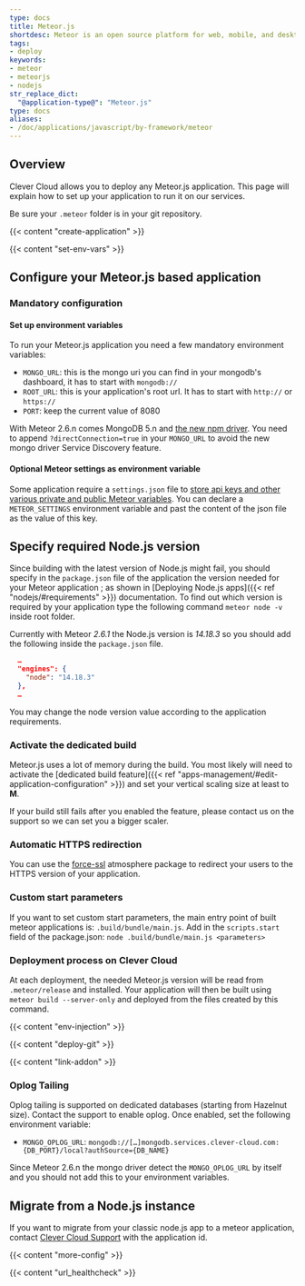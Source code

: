 ```yaml
---
type: docs
title: Meteor.js
shortdesc: Meteor is an open source platform for web, mobile, and desktop.
tags:
- deploy
keywords:
- meteor
- meteorjs
- nodejs
str_replace_dict:
  "@application-type@": "Meteor.js"
type: docs
aliases:
- /doc/applications/javascript/by-framework/meteor
---
```


## Overview

Clever Cloud allows you to deploy any Meteor.js application. This page will explain how to set up your application to run it on our services.

Be sure your `.meteor` folder is in your git repository.

{{< content "create-application" >}}

{{< content "set-env-vars" >}}

## Configure your Meteor.js based application

### Mandatory configuration

#### Set up environment variables

To run your Meteor.js application you need a few mandatory environment variables:

* `MONGO_URL`: this is the mongo uri you can find in your mongodb's dashboard, it has to start with `mongodb://`
* `ROOT_URL`: this is your application's root url. It has to start with `http://` or `https://`
* `PORT`: keep the current value of 8080

With Meteor 2.6.n comes MongoDB 5.n and [the new npm driver](https://guide.meteor.com/2.6-migration.html). You need to append `?directConnection=true` in your `MONGO_URL` to avoid the new mongo driver Service Discovery feature.

#### Optional Meteor settings as environment variable

Some application require a `settings.json` file to [store api keys and other various private and public Meteor variables](https://v2-docs.meteor.com/api/core#Meteor-settings).
You can declare a `METEOR_SETTINGS` environment variable and past the content of the json file as the value of this key.

## Specify required Node.js version

Since building with the latest version of Node.js might fail, you should specify in the `package.json` file of the application the version needed for your Meteor application ; as shown in [Deploying Node.js apps]({{< ref "nodejs/#requirements" >}}) documentation.
To find out which version is required by your application type the following command `meteor node -v` inside root folder.

Currently with Meteor *2.6.1* the Node.js version is *14.18.3* so you should add the following inside the `package.json` file.

```json
  …
  "engines": {
    "node": "14.18.3"
  },
  …
```

You may change the node version value according to the application requirements.

### Activate the dedicated build

Meteor.js uses a lot of memory during the build. You most likely will need to activate the [dedicated build feature]({{< ref "apps-management/#edit-application-configuration" >}}) and set your vertical scaling size at least to **M**.

If your build still fails after you enabled the feature, please contact us on the support so we can set you a bigger scaler.

### Automatic HTTPS redirection

You can use the [force-ssl](https://atmospherejs.com/meteor/force-ssl) atmosphere package to redirect your users to the HTTPS version of your application.

### Custom start parameters

If you want to set custom start parameters, the main entry point of built meteor applications is: `.build/bundle/main.js`.
Add in the `scripts.start` field of the package.json: `node .build/bundle/main.js <parameters>`

### Deployment process on Clever Cloud

At each deployment, the needed Meteor.js version will be read from `.meteor/release` and installed.
Your application will then be built using `meteor build --server-only` and deployed from the files created by this command.

 {{< content "env-injection" >}}

 {{< content "deploy-git" >}}

 {{< content "link-addon" >}}

### Oplog Tailing

Oplog tailing is supported on dedicated databases (starting from Hazelnut size). Contact the support to enable oplog. Once enabled, set the following environment variable:

* `MONGO_OPLOG_URL`: `mongodb://[…]mongodb.services.clever-cloud.com:{DB_PORT}/local?authSource={DB_NAME}`

Since Meteor 2.6.n the mongo driver detect the `MONGO_OPLOG_URL` by itself and you should not add this to your environment variables.

## Migrate from a Node.js instance

If you want to migrate from your classic node.js app to a meteor application, contact [Clever Cloud Support](https://console.clever-cloud.com/ticket-center-choice) with the application id.

{{< content "more-config" >}}

{{< content "url_healthcheck" >}}
